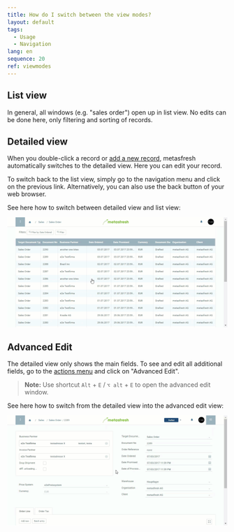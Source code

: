 ```yaml
---
title: How do I switch between the view modes?
layout: default
tags:
  - Usage
  - Navigation
lang: en
sequence: 20
ref: viewmodes
---
```


## List view
In general, all windows (e.g. "sales order") open up in list view. No edits can be done here, only filtering and sorting of records.

## Detailed view
When you double-click a record or [add a new record](New_Record_Window), metasfresh automatically switches to the detailed view. Here you can edit your record.

To switch back to the list view, simply go to the navigation menu and click on the previous link. Alternatively, you can also use the back button of your web browser.

See here how to switch between detailed view and list view:

![](assets/ListAndDetailedView.gif)

## Advanced Edit
The detailed view only shows the main fields. To see and edit all additional fields, go to the [actions menu](StartAction) and click on "Advanced Edit".
 >**Note:** Use shortcut `Alt` + `E` / `⌥ alt` + `E` to open the advanced edit window.

See here how to switch from the detailed view into the advanced edit view:

![](assets/AdvancedEditView.gif)
